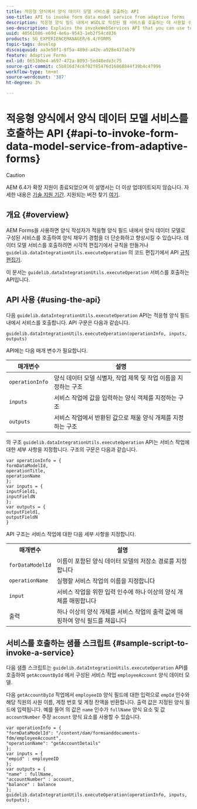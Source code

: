 ```yaml
---
title: 적응형 양식에서 양식 데이터 모델 서비스를 호출하는 API
seo-title: API to invoke form data model service from adaptive forms
description: 적응형 양식 필드 내에서 WSDL로 작성된 웹 서비스를 호출하는 데 사용할 수 있는 invokeWebServices API에 대해 설명합니다.
seo-description: Explains the invokeWebServices API that you can use to invoke web services written in WSDL from within an adaptive form field.
uuid: 40561086-e69d-4e6a-9543-1eb2f54cd836
products: SG_EXPERIENCEMANAGER/6.4/FORMS
topic-tags: develop
discoiquuid: aa3e50f1-8f5a-489d-a42e-a928e437ab79
feature: Adaptive Forms
exl-id: 0653b0e4-a697-472a-8093-5ed48ede3c75
source-git-commit: c5b816d74c6f02f85476d16868844f39b4c47996
workflow-type: tm+mt
source-wordcount: '387'
ht-degree: 3%

---
```


# 적응형 양식에서 양식 데이터 모델 서비스를 호출하는 API {#api-to-invoke-form-data-model-service-from-adaptive-forms}

>[!CAUTION]
>
>AEM 6.4가 확장 지원이 종료되었으며 이 설명서는 더 이상 업데이트되지 않습니다. 자세한 내용은 [기술 지원 기간](https://helpx.adobe.com/kr/support/programs/eol-matrix.html). 지원되는 버전 찾기 [여기](https://experienceleague.adobe.com/docs/).

## 개요 {#overview}

AEM Forms을 사용하면 양식 작성자가 적응형 양식 필드 내에서 양식 데이터 모델로 구성된 서비스를 호출하여 양식 채우기 경험을 더 단순화하고 향상시킬 수 있습니다. 데이터 모델 서비스를 호출하려면 시각적 편집기에서 규칙을 만들거나 `guidelib.dataIntegrationUtils.executeOperation` 의 코드 편집기에서 API [규칙 편집기](/help/forms/using/rule-editor.md).

이 문서는 `guidelib.dataIntegrationUtils.executeOperation` 서비스를 호출하는 API입니다.

## API 사용 {#using-the-api}

다음 `guidelib.dataIntegrationUtils.executeOperation` API는 적응형 양식 필드 내에서 서비스를 호출합니다. API 구문은 다음과 같습니다.

```
guidelib.dataIntegrationUtils.executeOperation(operationInfo, inputs, outputs)
```

API에는 다음 매개 변수가 필요합니다.

| 매개변수 | 설명 |
|---|---|
| `operationInfo` | 양식 데이터 모델 식별자, 작업 제목 및 작업 이름을 지정하는 구조 |
| `inputs` | 서비스 작업에 값을 입력하는 양식 객체를 지정하는 구조 |
| `outputs` | 서비스 작업에서 반환된 값으로 채울 양식 개체를 지정하는 구조 |

의 구조 `guidelib.dataIntegrationUtils.executeOperation` API는 서비스 작업에 대한 세부 사항을 지정합니다. 구조의 구문은 다음과 같습니다.

```
var operationInfo = {
formDataModelId,
operationTitle,
operationName
};
var inputs = {
inputField1,
inputFieldN
};
var outputs = {
outputField1,
outputFieldN
}
```

API 구조는 서비스 작업에 대한 다음 세부 사항을 지정합니다.

<table> 
 <tbody> 
  <tr> 
   <th>매개변수</th> 
   <th>설명</th> 
  </tr> 
  <tr> 
   <td><code>forDataModelId</code></td> 
   <td>이름이 포함된 양식 데이터 모델의 저장소 경로를 지정합니다</td> 
  </tr> 
  <tr> 
   <td><code>operationName</code></td> 
   <td>실행할 서비스 작업의 이름을 지정합니다</td> 
  </tr> 
  <tr> 
   <td><code>input</code></td> 
   <td>서비스 작업을 위한 입력 인수에 하나 이상의 양식 개체를 매핑합니다</td> 
  </tr> 
  <tr> 
   <td>출력</td> 
   <td>하나 이상의 양식 개체를 서비스 작업의 출력 값에 매핑하여 양식 필드를 채웁니다<br /> </td> 
  </tr> 
 </tbody> 
</table>

## 서비스를 호출하는 샘플 스크립트 {#sample-script-to-invoke-a-service}

다음 샘플 스크립트는 `guidelib.dataIntegrationUtils.executeOperation` API를 호출하여 `getAccountById` 에서 구성된 서비스 작업 `employeeAccount` 양식 데이터 모델.

다음 `getAccountById` 작업에서 `employeeID` 양식 필드에 대한 입력으로 `empId` 인수와 해당 직원의 사원 이름, 계정 번호 및 계정 잔액을 반환합니다. 출력 값은 지정된 양식 필드에 입력됩니다. 예를 들어 의 값은 `name` 인수가 `fullName` 양식 요소 및 값 `accountNumber` 주장 `account` 양식 요소를 사용할 수 있습니다.

```
var operationInfo = {
"formDataModelId": "/content/dam/formsanddocuments-fdm/employeeAccount",
"operationName": "getAccountDetails"
};
var inputs = {
"empid" : employeeID
};
var outputs = {
"name" : fullName,
"accountNumber" : account,
"balance" : balance
};
guidelib.dataIntegrationUtils.executeOperation(operationInfo, inputs, outputs);
```
